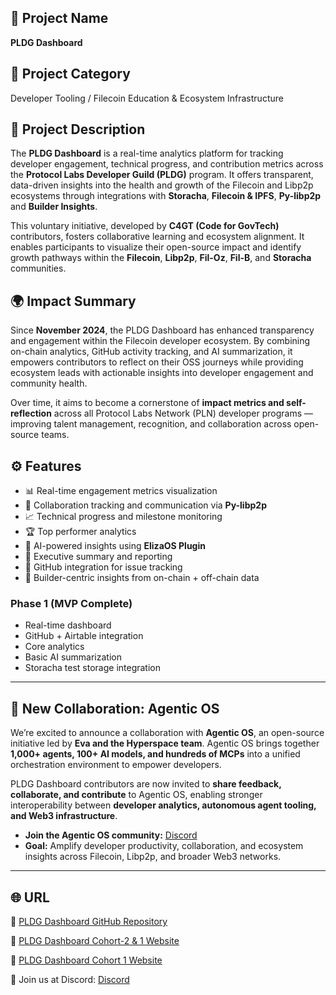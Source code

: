 ## 🧭 Project Name  
**PLDG Dashboard**

## 🧩 Project Category  
Developer Tooling / Filecoin Education & Ecosystem Infrastructure

## 🧠 Project Description  
The **PLDG Dashboard** is a real-time analytics platform for tracking developer engagement, technical progress, and contribution metrics across the **Protocol Labs Developer Guild (PLDG)** program. It offers transparent, data-driven insights into the health and growth of the Filecoin and Libp2p ecosystems through integrations with **Storacha**, **Filecoin & IPFS**, **Py-libp2p** and **Builder Insights**.  

This voluntary initiative, developed by **C4GT (Code for GovTech)** contributors, fosters collaborative learning and ecosystem alignment. It enables participants to visualize their open-source impact and identify growth pathways within the **Filecoin**, **Libp2p**, **Fil-Oz**, **Fil-B**, and **Storacha** communities.  

## 🌍 Impact Summary  
Since **November 2024**, the PLDG Dashboard has enhanced transparency and engagement within the Filecoin developer ecosystem. By combining on-chain analytics, GitHub activity tracking, and AI summarization, it empowers contributors to reflect on their OSS journeys while providing ecosystem leads with actionable insights into developer engagement and community health.  

Over time, it aims to become a cornerstone of **impact metrics and self-reflection** across all Protocol Labs Network (PLN) developer programs — improving talent management, recognition, and collaboration across open-source teams.

## ⚙️ Features  
- 📊 Real-time engagement metrics visualization  
- 🤝 Collaboration tracking and communication via **Py-libp2p**  
- 📈 Technical progress and milestone monitoring  
- 🏆 Top performer analytics  
- 🤖 AI-powered insights using **ElizaOS Plugin**  
- 📑 Executive summary and reporting  
- 🔄 GitHub integration for issue tracking  
- 🧠 Builder-centric insights from on-chain + off-chain data  

### **Phase 1 (MVP Complete)**  
- Real-time dashboard  
- GitHub + Airtable integration  
- Core analytics  
- Basic AI summarization  
- Storacha test storage integration

---

## 🤝 New Collaboration: Agentic OS

We’re excited to announce a collaboration with **Agentic OS**, an open-source initiative led by **Eva and the Hyperspace team**. Agentic OS brings together **1,000+ agents, 100+ AI models, and hundreds of MCPs** into a unified orchestration environment to empower developers.

PLDG Dashboard contributors are now invited to **share feedback, collaborate, and contribute** to Agentic OS, enabling stronger interoperability between **developer analytics, autonomous agent tooling, and Web3 infrastructure**.

* **Join the Agentic OS community:** [Discord](https://discord.gg/3fvxzs4E)
* **Goal:** Amplify developer productivity, collaboration, and ecosystem insights across Filecoin, Libp2p, and broader Web3 networks.

---

## 🌐 URL  

🔗 [PLDG Dashboard GitHub Repository](https://github.com/seetadev/pldg-dashboard)

🔗 [PLDG Dashboard Cohort-2 & 1 Website](https://pldg-dashboard-theta.vercel.app/)

🔗 [PLDG Dashboard Cohort 1 Website](https://pldg-dashboard.vercel.app/)

🔗 Join us at Discord: [Discord](https://discord.gg/CaxSQM5a)




